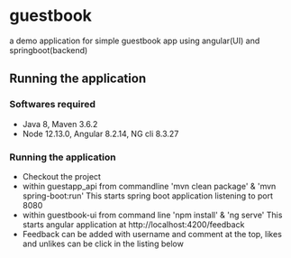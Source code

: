 # guestbook
a demo application for simple guestbook app using angular(UI) and springboot(backend)

## Running the application
### Softwares required
- Java 8, Maven 3.6.2
- Node 12.13.0, Angular 8.2.14, NG cli 8.3.27

### Running the application
- Checkout the project
- within guestapp_api from commandline 'mvn clean package' & 'mvn spring-boot:run' This starts spring boot application listening to port 8080
- within guestbook-ui from command line 'npm install' & 'ng serve' This starts angular application at http://localhost:4200/feedback
- Feedback can be added with username and comment at the top, likes and unlikes can be click in the listing below

